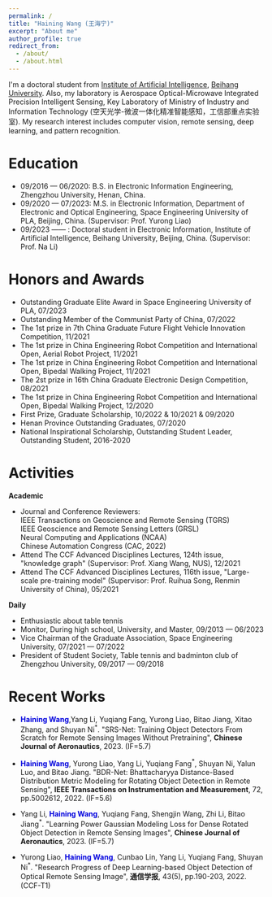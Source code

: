 ```yaml
---
permalink: /
title: "Haining Wang (王海宁)"
excerpt: "About me"
author_profile: true
redirect_from: 
  - /about/
  - /about.html
---
```


I'm a doctoral student from [Institute of Artificial Intelligence](https://iai.buaa.edu.cn/), [Beihang University](https://www.buaa.edu.cn/). Also, my laboratory is Aerospace Optical-Microwave Integrated Precision Intelligent Sensing, Key Laboratory of Ministry of Industry and Information Technology (空天光学-微波一体化精准智能感知，工信部重点实验室). My research interest includes computer vision, remote sensing, deep learning, and pattern recognition.

Education
======
* 09/2016 — 06/2020: B.S. in Electronic Information Engineering, Zhengzhou University, Henan, China.   
* 09/2020 — 07/2023: M.S. in Electronic Information, Department of Electronic and Optical Engineering, Space Engineering University of PLA, Beijing, China. (Supervisor: Prof. Yurong Liao) 
* 09/2023 —— : Doctoral student in Electronic Information, Institute of Artificial Intelligence, Beihang University, Beijing, China. (Supervisor: Prof. Na Li) 

Honors and Awards
======
* Outstanding Graduate Elite Award in Space Engineering University of PLA, 07/2023
* Outstanding Member of the Communist Party of China, 07/2022
* The 1st prize in 7th China Graduate Future Flight Vehicle Innovation Competition, 11/2021
* The 1st prize in China Engineering Robot Competition and International Open, Aerial Robot Project, 11/2021
* The 1st prize in China Engineering Robot Competition and International Open, Bipedal Walking Project, 11/2021
* The 2st prize in 16th China Graduate Electronic Design Competition, 08/2021
* The 1st prize in China Engineering Robot Competition and International Open, Bipedal Walking Project, 12/2020
* First Prize, Graduate Scholarship, 10/2022 & 10/2021 & 09/2020
* Henan Province Outstanding Graduates, 07/2020
* National Inspirational Scholarship, Outstanding Student Leader, Outstanding Student, 2016-2020

Activities
======

**Academic**

* Journal and Conference Reviewers:
  <br>IEEE Transactions on Geoscience and Remote Sensing (TGRS)
  <br>IEEE Geoscience and Remote Sensing Letters (GRSL)
  <br>Neural Computing and Applications (NCAA)
  <br>Chinese Automation Congress (CAC, 2022)
* Attend The CCF Advanced Disciplines Lectures, 124th issue, "knowledge graph" (Supervisor: Prof. Xiang Wang, NUS), 12/2021
* Attend The CCF Advanced Disciplines Lectures, 116th issue, "Large-scale pre-training model" (Supervisor: Prof. Ruihua Song, Renmin University of China), 05/2021

**Daily**

* Enthusiastic about table tennis
* Monitor, During high school, University, and Master, 09/2013 — 06/2023
* Vice Chairman of the Graduate Association, Space Engineering University, 07/2021 — 07/2022
* President of Student Society, Table tennis and badminton club of Zhengzhou University, 09/2017 — 09/2018

   
Recent Works
======
* <font color="#0000dd"><b>Haining Wang</b></font>,Yang Li, Yuqiang Fang, Yurong Liao, Bitao Jiang, Xitao Zhang, and Shuyan Ni<sup>*</sup>. "SRS-Net: Training Object Detectors From Scratch
for Remote Sensing Images Without Pretraining", **Chinese Journal of Aeronautics**, 2023. (IF=5.7)

* <font color="#0000dd"><b>Haining Wang</b></font>, Yurong Liao, Yang Li, Yuqiang Fang<sup>*</sup>, Shuyan Ni, Yalun Luo, and Bitao Jiang. "BDR-Net: Bhattacharyya Distance-Based Distribution Metric Modeling for Rotating Object Detection in Remote Sensing", **IEEE Transactions on Instrumentation and Measurement**, 72, pp.5002612, 2022. (IF=5.6)
  
* Yang Li, <font color="#0000dd"><b>Haining Wang</b></font>, Yuqiang Fang, Shengjin Wang, Zhi Li, Bitao Jiang<sup>*</sup>. "Learning Power Gaussian Modeling Loss for Dense Rotated Object Detection in Remote Sensing Images", **Chinese Journal of Aeronautics**, 2023. (IF=5.7)

* Yurong Liao, <font color="#0000dd"><b>Haining Wang</b></font>, Cunbao Lin, Yang Li, Yuqiang Fang, Shuyan Ni<sup>*</sup>. "Research Progress of Deep Learning-based Object Detection of Optical Remote Sensing Image", **通信学报**, 43(5), pp.190-203, 2022. (CCF-T1)

